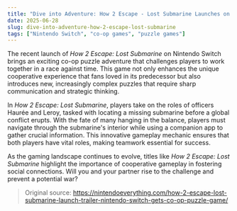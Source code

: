 ```yaml
---
title: "Dive into Adventure: How 2 Escape - Lost Submarine Launches on Nintendo Switch"
date: 2025-06-28
slug: dive-into-adventure-how-2-escape-lost-submarine
tags: ["Nintendo Switch", "co-op games", "puzzle games"]
---
```


The recent launch of *How 2 Escape: Lost Submarine* on Nintendo Switch brings an exciting co-op puzzle adventure that challenges players to work together in a race against time. This game not only enhances the unique cooperative experience that fans loved in its predecessor but also introduces new, increasingly complex puzzles that require sharp communication and strategic thinking.

In *How 2 Escape: Lost Submarine*, players take on the roles of officers Haurée and Leroy, tasked with locating a missing submarine before a global conflict erupts. With the fate of many hanging in the balance, players must navigate through the submarine's interior while using a companion app to gather crucial information. This innovative gameplay mechanic ensures that both players have vital roles, making teamwork essential for success.

As the gaming landscape continues to evolve, titles like *How 2 Escape: Lost Submarine* highlight the importance of cooperative gameplay in fostering social connections. Will you and your partner rise to the challenge and prevent a potential war? 

> Original source: https://nintendoeverything.com/how-2-escape-lost-submarine-launch-trailer-nintendo-switch-gets-co-op-puzzle-game/